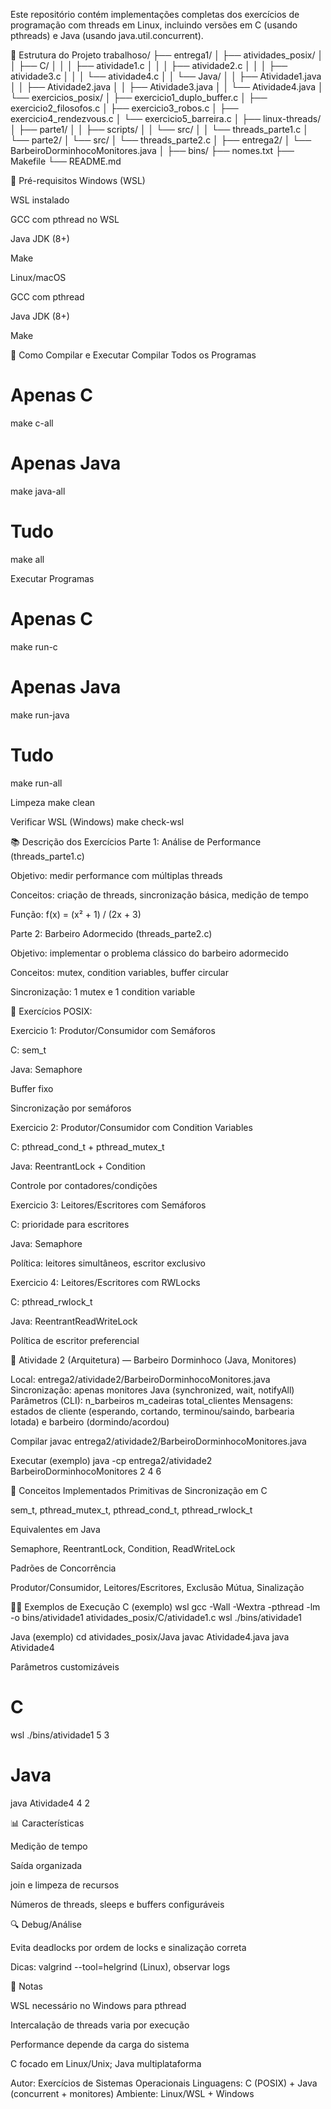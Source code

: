 Este repositório contém implementações completas dos exercícios de programação com threads em Linux, incluindo versões em C (usando pthreads) e Java (usando java.util.concurrent).

📁 Estrutura do Projeto
trabalhoso/
├── entrega1/
│   ├── atividades_posix/
│   │   ├── C/
│   │   │   ├── atividade1.c
│   │   │   ├── atividade2.c
│   │   │   ├── atividade3.c
│   │   │   └── atividade4.c
│   │   └── Java/
│   │       ├── Atividade1.java
│   │       ├── Atividade2.java
│   │       ├── Atividade3.java
│   │       └── Atividade4.java
│   └── exercicios_posix/
│       ├── exercicio1_duplo_buffer.c
│       ├── exercicio2_filosofos.c
│       ├── exercicio3_robos.c
│       ├── exercicio4_rendezvous.c
│       └── exercicio5_barreira.c
│
├── linux-threads/
│   ├── parte1/
│   │   ├── scripts/
│   │   └── src/
│   │       └── threads_parte1.c
│   └── parte2/
│       └── src/
│           └── threads_parte2.c
│
├── entrega2/
│   └── BarbeiroDorminhocoMonitores.java
│
├── bins/
├── nomes.txt
├── Makefile
└── README.md


🔧 Pré-requisitos
Windows (WSL)

WSL instalado

GCC com pthread no WSL

Java JDK (8+)

Make

Linux/macOS

GCC com pthread

Java JDK (8+)

Make

🚀 Como Compilar e Executar
Compilar Todos os Programas
# Apenas C
make c-all

# Apenas Java
make java-all

# Tudo
make all

Executar Programas
# Apenas C
make run-c

# Apenas Java
make run-java

# Tudo
make run-all

Limpeza
make clean

Verificar WSL (Windows)
make check-wsl

📚 Descrição dos Exercícios
Parte 1: Análise de Performance (threads_parte1.c)

Objetivo: medir performance com múltiplas threads

Conceitos: criação de threads, sincronização básica, medição de tempo

Função: f(x) = (x² + 1) / (2x + 3)

Parte 2: Barbeiro Adormecido (threads_parte2.c)

Objetivo: implementar o problema clássico do barbeiro adormecido

Conceitos: mutex, condition variables, buffer circular

Sincronização: 1 mutex e 1 condition variable

🧩 Exercícios POSIX:

Exercicio 1: Produtor/Consumidor com Semáforos

C: sem_t

Java: Semaphore

Buffer fixo

Sincronização por semáforos

Exercicio 2: Produtor/Consumidor com Condition Variables

C: pthread_cond_t + pthread_mutex_t

Java: ReentrantLock + Condition

Controle por contadores/condições

Exercicio 3: Leitores/Escritores com Semáforos

C: prioridade para escritores

Java: Semaphore

Política: leitores simultâneos, escritor exclusivo

Exercicio 4: Leitores/Escritores com RWLocks

C: pthread_rwlock_t

Java: ReentrantReadWriteLock

Política de escritor preferencial

🧩 Atividade 2 (Arquitetura) — Barbeiro Dorminhoco (Java, Monitores)

Local: entrega2/atividade2/BarbeiroDorminhocoMonitores.java
Sincronização: apenas monitores Java (synchronized, wait, notifyAll)
Parâmetros (CLI): n_barbeiros m_cadeiras total_clientes
Mensagens: estados de cliente (esperando, cortando, terminou/saindo, barbearia lotada) e barbeiro (dormindo/acordou)

Compilar
javac entrega2/atividade2/BarbeiroDorminhocoMonitores.java

Executar (exemplo)
java -cp entrega2/atividade2 BarbeiroDorminhocoMonitores 2 4 6

🎯 Conceitos Implementados
Primitivas de Sincronização em C

sem_t, pthread_mutex_t, pthread_cond_t, pthread_rwlock_t

Equivalentes em Java

Semaphore, ReentrantLock, Condition, ReadWriteLock

Padrões de Concorrência

Produtor/Consumidor, Leitores/Escritores, Exclusão Mútua, Sinalização

🏃‍♂️ Exemplos de Execução
C (exemplo)
wsl gcc -Wall -Wextra -pthread -lm -o bins/atividade1 atividades_posix/C/atividade1.c
wsl ./bins/atividade1

Java (exemplo)
cd atividades_posix/Java
javac Atividade4.java
java Atividade4

Parâmetros customizáveis
# C
wsl ./bins/atividade1 5 3

# Java
java Atividade4 4 2

📊 Características

Medição de tempo

Saída organizada

join e limpeza de recursos

Números de threads, sleeps e buffers configuráveis

🔍 Debug/Análise

Evita deadlocks por ordem de locks e sinalização correta

Dicas: valgrind --tool=helgrind (Linux), observar logs

📝 Notas

WSL necessário no Windows para pthread

Intercalação de threads varia por execução

Performance depende da carga do sistema

C focado em Linux/Unix; Java multiplataforma

Autor: Exercícios de Sistemas Operacionais
Linguagens: C (POSIX) + Java (concurrent + monitores)
Ambiente: Linux/WSL + Windows
